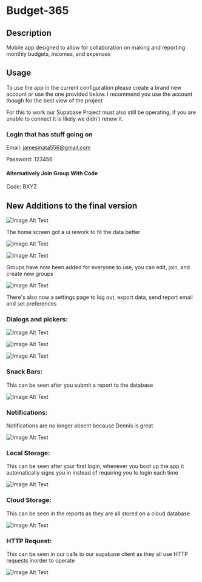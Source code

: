 # Budget-365

## Description
Mobile app designed to allow for collaboration on making and reporting monthly budgets, incomes, and expenses 

## Usage
To use the app in the current configuration please create a brand new account or use the one provided below. I recommend you use the account though for the best view of the project

For this to work our Supabase Project must also still be operating, if you are unable to connect it is likely we didn't renew it.

### Login that has stuff going on

Email: jamesmata556@gmail.com

Password: 123456

#### Alternatively Join Group With Code

Code: BXYZ

## New Additions to the final version

![Image Alt Text](client/assets/images/homenew.png)

The home screen got a ui rework to fit the data better

![Image Alt Text](client/assets/images/group.png)

![Image Alt Text](client/assets/images/groupcreate.png)

Groups have now been added for everyone to use, you can edit, join, and create new groups

![Image Alt Text](client/assets/images/Settings.png)

There's also now a settings page to log out, export data, send report email and set preferences

### Dialogs and pickers:

![Image Alt Text](client/assets/images/dialogs.png)

![Image Alt Text](client/assets/images/login.png)

![Image Alt Text](client/assets/images/report.png)

### Snack Bars:
This can be seen after you submit a report to the database

![Image Alt Text](client/assets/images/snackbar.png)

### Notifications:
Notifications are no longer absent because Dennis is great

![Image Alt Text](client/assets/images/notifications.png)

### Local Storage:
This can be seen after your first login, whenever you boot up the app it automatically signs you in instead of requiring you to login each time

![Image Alt Text](client/assets/images/localcode.png)

### Cloud Storage:
This can be seen in the reports as they are all stored on a cloud database

![Image Alt Text](client/assets/images/cloudcode.png)

### HTTP Request:
This can be seen in our calls to our supabase client as they all use HTTP requests inorder to operate

![Image Alt Text](client/assets/images/supabase.png)
